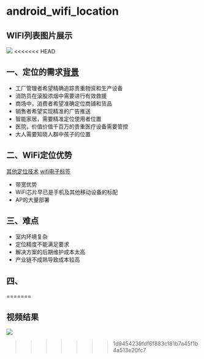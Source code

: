 # android_wifi_location

## WIFI列表图片展示
![](./Android_wifi_intensity/result.jpg)
<<<<<<< HEAD

## 一、定位的需求[背景](https://blog.csdn.net/huawei_eSDK/article/details/50777339)

- 工厂管理者希望精确追踪贵重物资和生产设备
- 消防员在滚股浓烟中需要进行有效救援
- 商场中，消费者希望准确定位商铺和货品
- 销售者希望实现精准的广告推送
- 智能家居，需要精准定位使用者位置
- 医院，价值价值千百万的贵重医疗设备需要管控
- 大人需要知晓人群中孩子的位置

## 二、WiFi定位优势
[其他定位技术](https://www.zhihu.com/question/20485136)
[wifi电子标签](http://app.djkpai.com/87137.shtml)
- 带宽优势
- WiFi芯片早已是手机及其他移动设备的标配
- AP的大量部署

## 三、难点

- 室内环境复杂
- 定位精度不能满足要求
- 解决方案的后期维护成本太高
- 产业链不成熟导致成本较高

## 四、
=======
## 视频结果
![](./Android_wifi_intensity/video.gif)
>>>>>>> 1d9454239fdf6f883c181b7a45f1b4a513e20fc7
